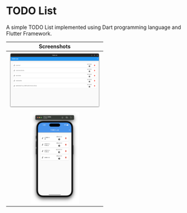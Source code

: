# TODO List
A simple TODO List implemented using Dart programming language and Flutter Framework.

|Screenshots       |             
| :--------------: |
|<img src="ss.png" width="250"/>|
|<img src="ss2.png" height="250"/>|